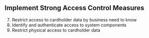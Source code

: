 

## Implement Strong Access Control Measures

7. Restrict access to cardholder data by business need to know
8. Identify and authenticate access to system components
9. Restrict physical access to cardholder data